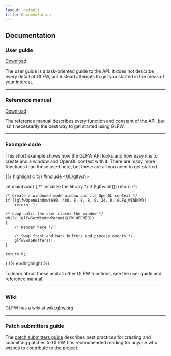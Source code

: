 ```yaml
---
layout: default
title: Documentation
---
```


## Documentation

### User guide

<a class="download" href="GLFWUsersGuide278.pdf" title="Download User Guide (PDF)">Download</a>

The user guide is a task-oriented guide to the API.  It does not describe every
detail of GLFW, but instead attempts to get you started in the areas of your
interest.

---
### Reference manual

<a class="download" href="GLFWReference278.pdf" title="Download Reference Manual (PDF)">Download</a>

The reference manual describes every function and constant of the API, but isn't
necessarily the best way to get started using GLFW.

---
### Example code

This short example shows how the GLFW API looks and how easy it is to create and
a window and OpenGL context with it.  There are many more functions than those
used here, but these are all you need to get started.

{% highlight c %}
#include <GL/glfw.h>

int main(void)
{
    /* Initialize the library */
    if (!glfwInit())
        return -1;

    /* Create a windowed mode window and its OpenGL context */
    if (!glfwOpenWindow(640, 480, 8, 8, 8, 0, 24, 0, GLFW_WINDOW))
        return -1;

    /* Loop until the user closes the window */
    while (glfwGetWindowParam(GLFW_OPENED))
    {
        /* Render here */

        /* Swap front and back buffers and process events */
        glfwSwapBuffers();
    }

    return 0;
}
{% endhighlight %}

To learn about these and all other GLFW functions, see the user guide and
reference manual.

---
### Wiki

GLFW has a wiki at [wiki.glfw.org](http://wiki.glfw.org/).

---
### Patch submitters guide

The [patch submitters guide](patchguide.html) describes best practices for
creating and submitting patches to GLFW.  It is recommended reading for anyone
who wishes to contribute to the project.
